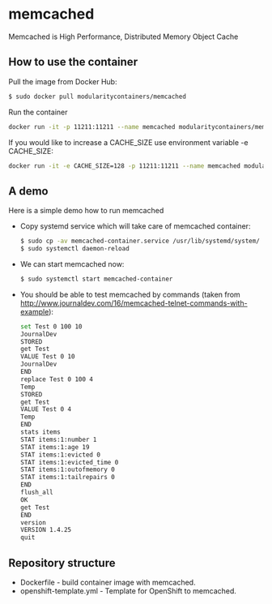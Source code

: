 # memcached

Memcached is High Performance, Distributed Memory Object Cache

## How to use the container

Pull the image from Docker Hub:

```bash
$ sudo docker pull modularitycontainers/memcached
```

Run the container

```bash
docker run -it -p 11211:11211 --name memcached modularitycontainers/memcached
```

If you would like to increase a CACHE_SIZE use environment variable -e CACHE_SIZE:
```bash
docker run -it -e CACHE_SIZE=128 -p 11211:11211 --name memcached modularitycontainers/memcached
```

## A demo

Here is a simple demo how to run memcached

* Copy systemd service which will take care of memcached container: 
   ```bash
   $ sudo cp -av memcached-container.service /usr/lib/systemd/system/
   $ sudo systemctl daemon-reload
   ```

* We can start memcached now:
  ```bash
  $ sudo systemctl start memcached-container
  ```

* You should be able to test memcached by commands (taken from http://www.journaldev.com/16/memcached-telnet-commands-with-example):
  ```bash
  set Test 0 100 10
  JournalDev
  STORED
  get Test
  VALUE Test 0 10
  JournalDev
  END
  replace Test 0 100 4
  Temp
  STORED
  get Test
  VALUE Test 0 4
  Temp
  END
  stats items
  STAT items:1:number 1
  STAT items:1:age 19
  STAT items:1:evicted 0
  STAT items:1:evicted_time 0
  STAT items:1:outofmemory 0
  STAT items:1:tailrepairs 0
  END
  flush_all
  OK
  get Test
  END
  version
  VERSION 1.4.25
  quit
  ```

## Repository structure

- Dockerfile - build container image with memcached.
- openshift-template.yml - Template for OpenShift to memcached.
